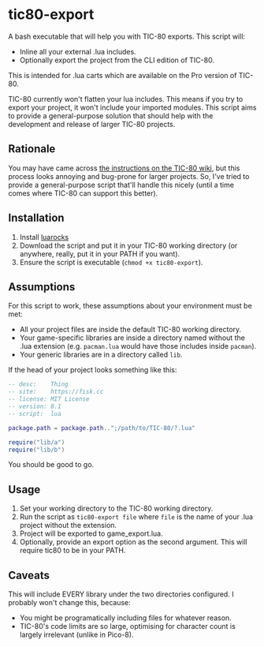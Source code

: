 # tic80-export

A bash executable that will help you with TIC-80 exports. This script will:

* Inline all your external .lua includes.
* Optionally export the project from the CLI edition of TIC-80. 

This is intended for .lua carts which are available on the Pro version of TIC-80.

TIC-80 currently won't flatten your lua includes. This means if you try to export your project, it won't include your imported modules. This script aims to provide a general-purpose solution that should help with the development and release of larger TIC-80 projects.

## Rationale

You may have came across [the instructions on the TIC-80 wiki](https://github.com/nesbox/TIC-80/wiki/Splitting-a-TIC-80-project-into-multiple-files#combining-files-back-to-one), but this process looks annoying and bug-prone for larger projects. So, I've tried to provide a general-purpose script that'll handle this nicely (until a time comes where TIC-80 can support this better). 

## Installation

1. Install [luarocks](https://luarocks.org/)
2. Download the script and put it in your TIC-80 working directory (or anywhere, really, put it in your PATH if you want).
3. Ensure the script is executable (`chmod +x tic80-export`).

## Assumptions

For this script to work, these assumptions about your environment must be met:

* All your project files are inside the default TIC-80 working directory.
* Your game-specific libraries are inside a directory named without the .lua extension (e.g. `pacman.lua` would have those includes inside `pacman`). 
* Your generic libraries are in a directory called `lib`.

If the head of your project looks something like this:

```lua
-- desc:    Thing
-- site:    https://fisk.cc
-- license: MIT License
-- version: 0.1
-- script:  lua

package.path = package.path..";/path/to/TIC-80/?.lua"

require("lib/a")
require("lib/b")
```

You should be good to go.

## Usage

1. Set your working directory to the TIC-80 working directory.
2. Run the script as `tic80-export file` where `file` is the name of your .lua project without the extension.
3. Project will be exported to game_export.lua.
4. Optionally, provide an export option as the second argument. This will require tic80 to be in your PATH.

## Caveats

This will include EVERY library under the two directories configured. I probably won't change this, because:
* You might be programatically including files for whatever reason.
* TIC-80's code limits are so large, optimising for character count is largely irrelevant (unlike in Pico-8).
